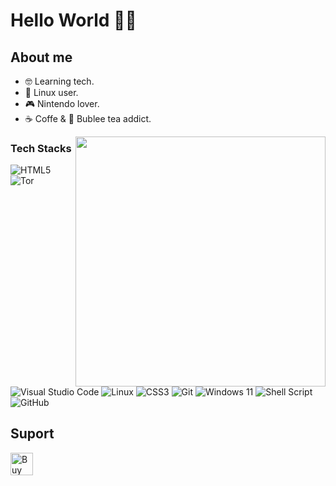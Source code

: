 # Hello World 👋🏻

<!--
<img src="Encabezado.gif" width="328px" height="auto" alt="Gif encabezado">
-->

## About me
* 🤓 Learning tech.
* 🐧 Linux user.
* 🎮 Nintendo lover.
* ☕ Coffe & 🧋 Bublee tea addict.

<img align="right" width="400" src="https://github-readme-stats.vercel.app/api/top-langs/?username=N0EV&layout=compact&theme=nightowl&hide_border=false"/>
<!--
# Mas stats

< Copy-paste in your Readme.md file>

<a href="https://next.ossinsight.io/widgets/official/compose-user-dashboard-stats?user_id=131699900" target="_blank" style="display: block" align="center">
  <picture>
    <source media="(prefers-color-scheme: dark)" srcset="https://next.ossinsight.io/widgets/official/compose-user-dashboard-stats/thumbnail.png?user_id=131699900&image_size=auto&color_scheme=dark" width="771" height="auto">
    <img alt="Dashboard stats of @N0EV" src="https://next.ossinsight.io/widgets/official/compose-user-dashboard-stats/thumbnail.png?user_id=131699900&image_size=auto&color_scheme=light" width="771" height="auto">
  </picture>
</a>

<Made with [OSS Insight](https://ossinsight.io/) >
-->
<!--
![Top Langs](https://github-readme-stats.vercel.app/api/top-langs/?username=N0EV&layout=compact&theme=nightowl&hide_border=false)
![](https://github-readme-stats.vercel.app/api?username=N0EV&theme=nightowl&hide_border=true&include_all_commits=false&count_private=false)
-->

### Tech Stacks

![HTML5](https://img.shields.io/badge/html5-%23E34F26.svg?style=for-the-badge&logo=html5&logoColor=white) ![Tor](https://img.shields.io/badge/Tor-7D4698?style=for-the-badge&logo=Tor-Browser&logoColor=white) ![Visual Studio Code](https://img.shields.io/badge/Visual%20Studio%20Code-0078d7.svg?style=for-the-badge&logo=visual-studio-code&logoColor=white) ![Linux](https://img.shields.io/badge/Linux-FCC624?style=for-the-badge&logo=linux&logoColor=black) ![CSS3](https://img.shields.io/badge/css3-%231572B6.svg?style=for-the-badge&logo=css3&logoColor=white) ![Git](https://img.shields.io/badge/git-%23F05033.svg?style=for-the-badge&logo=git&logoColor=white) ![Windows 11](https://img.shields.io/badge/Windows%2011-%230079d5.svg?style=for-the-badge&logo=Windows%2011&logoColor=white) ![Shell Script](https://img.shields.io/badge/shell_script-%23121011.svg?style=for-the-badge&logo=gnu-bash&logoColor=white) ![GitHub](https://img.shields.io/badge/github-%23121011.svg?style=for-the-badge&logo=github&logoColor=white)

<!--
# Future stacks
![MySQL](https://img.shields.io/badge/mysql-4479A1.svg?style=for-the-badge&logo=mysql&logoColor=white)

-->
<!--
## Stats
![](https://github-readme-stats.vercel.app/api?username=N0EV&theme=nightowl&hide_border=true&include_all_commits=false&count_private=false)
![](https://github-readme-stats.vercel.app/api/top-langs/?username=N0EV&theme=nightowl&hide_border=true&include_all_commits=false&count_private=false&layout=compact)
-->

## Suport
<a href='https://ko-fi.com/A0A3Z8V1G' target='_blank'><img height='36' style='border:0px;height:36px;' src='https://storage.ko-fi.com/cdn/kofi1.png?v=3' border='0' alt='Buy Me a Coffee at ko-fi.com' /></a>
<br>

<!--
###### Views
[![](https://visitcount.itsvg.in/api?id=N0EV&icon=0&color=1)](https://visitcount.itsvg.in)
-->

<!--
## Hi there 👋

**N0EV/N0EV** is a ✨ _special_ ✨ repository because its `README.md` (this file) appears on your GitHub profile.

Here are some ideas to get you started:

- 🔭 I’m currently working on ...
- 🌱 I’m currently learning ...
- 👯 I’m looking to collaborate on ...
- 🤔 I’m looking for help with ...
- 💬 Ask me about ...
- 📫 How to reach me: ...
- 😄 Pronouns: ...
- ⚡ Fun fact: ...
-->

